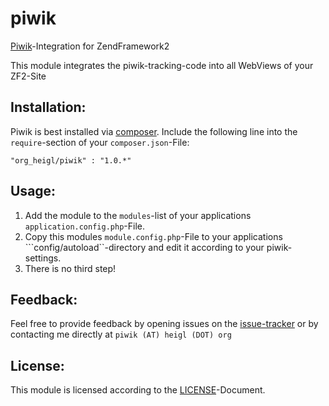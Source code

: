 # piwik

[Piwik](http://www.piwik.org)-Integration for ZendFramework2

This module integrates the piwik-tracking-code into all WebViews of your ZF2-Site

## Installation:

Piwik is best installed via [composer](http://getcomposer.org). Include the following line into the 
```require```-section of your ```composer.json```-File:

    "org_heigl/piwik" : "1.0.*"
    

## Usage:

 1. Add the module to the ```modules```-list of your applications ```application.config.php```-File.
 2. Copy this modules ```module.config.php```-File to your applications ```config/autoload``-directory and edit it according to your piwik-settings.
 3. There is no third step!

## Feedback:

Feel free to provide feedback by opening issues on the 
[issue-tracker](https://github.com/heiglandreas/piwik/issues) or by contacting 
me directly at ```piwik (AT) heigl (DOT) org```

## License:

This module is licensed according to the [LICENSE](LICENSE)-Document.

